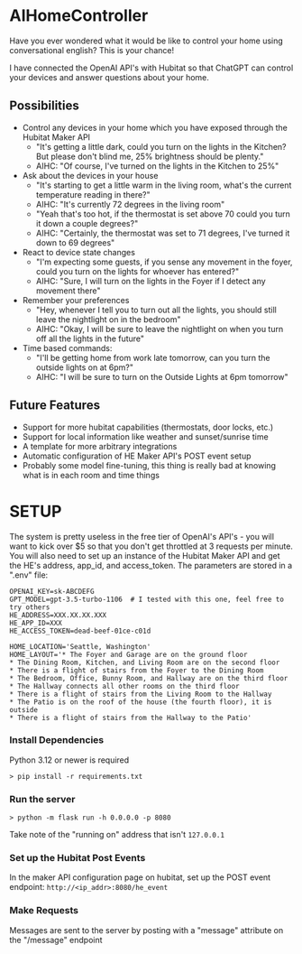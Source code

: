 # AIHomeController

Have you ever wondered what it would be like to control your home using conversational english?  This is your chance!

I have connected the OpenAI API's with Hubitat so that ChatGPT can control your devices and answer questions about your
home.

## Possibilities

* Control any devices in your home which you have exposed through the Hubitat Maker API
  * "It's getting a little dark, could you turn on the lights in the Kitchen?  But please don't blind me, 25% brightness should be plenty."
  * AIHC: "Of course, I've turned on the lights in the Kitchen to 25%"
* Ask about the devices in your house
  * "It's starting to get a little warm in the living room, what's the current temperature reading in there?"
  * AIHC: "It's currently 72 degrees in the living room"
  * "Yeah that's too hot, if the thermostat is set above 70 could you turn it down a couple degrees?"
  * AIHC: "Certainly, the thermostat was set to 71 degrees, I've turned it down to 69 degrees"
* React to device state changes
  * "I'm expecting some guests, if you sense any movement in the foyer, could you turn on the lights for whoever has entered?"
  * AIHC: "Sure, I will turn on the lights in the Foyer if I detect any movement there"
* Remember your preferences
  * "Hey, whenever I tell you to turn out all the lights, you should still leave the nightlight on in the bedroom"
  * AIHC: "Okay, I will be sure to leave the nightlight on when you turn off all the lights in the future"
* Time based commands:
  * "I'll be getting home from work late tomorrow, can you turn the outside lights on at 6pm?"
  * AIHC: "I will be sure to turn on the Outside Lights at 6pm tomorrow"

## Future Features

* Support for more hubitat capabilities (thermostats, door locks, etc.)
* Support for local information like weather and sunset/sunrise time
* A template for more arbitrary integrations
* Automatic configuration of HE Maker API's POST event setup
* Probably some model fine-tuning, this thing is really bad at knowing what is in each room and time things

# SETUP

The system is pretty useless in the free tier of OpenAI's API's - you will want to kick over $5 so that you don't get
throttled at 3 requests per minute.  You will also need to set up an instance of the Hubitat Maker API and get the HE's
address, app_id, and access_token.  The parameters are stored in a ".env" file:

```
OPENAI_KEY=sk-ABCDEFG
GPT_MODEL=gpt-3.5-turbo-1106  # I tested with this one, feel free to try others
HE_ADDRESS=XXX.XX.XX.XXX
HE_APP_ID=XXX
HE_ACCESS_TOKEN=dead-beef-01ce-c01d

HOME_LOCATION='Seattle, Washington'
HOME_LAYOUT='* The Foyer and Garage are on the ground floor
* The Dining Room, Kitchen, and Living Room are on the second floor
* There is a flight of stairs from the Foyer to the Dining Room
* The Bedroom, Office, Bunny Room, and Hallway are on the third floor
* The Hallway connects all other rooms on the third floor
* There is a flight of stairs from the Living Room to the Hallway
* The Patio is on the roof of the house (the fourth floor), it is outside
* There is a flight of stairs from the Hallway to the Patio'
```

### Install Dependencies

Python 3.12 or newer is required

```
> pip install -r requirements.txt
```

### Run the server

```
> python -m flask run -h 0.0.0.0 -p 8080
```

Take note of the "running on" address that isn't `127.0.0.1`

### Set up the Hubitat Post Events

In the maker API configuration page on hubitat, set up the POST event endpoint: `http://<ip_addr>:8080/he_event`

### Make Requests

Messages are sent to the server by posting with a "message" attribute on the "/message" endpoint
